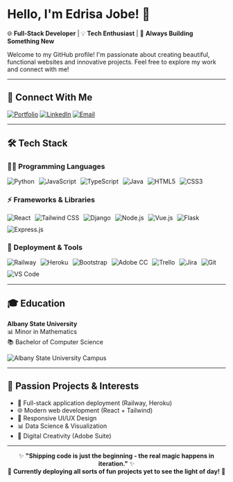 # Hello, I'm Edrisa Jobe! 👋 

🌐 **Full-Stack Developer** | 💡 **Tech Enthusiast** | 🚀 **Always Building Something New**

Welcome to my GitHub profile! I'm passionate about creating beautiful, functional websites and innovative projects. Feel free to explore my work and connect with me!

---

## 🔗 Connect With Me

[![Portfolio](https://img.shields.io/badge/_Portfolio-0099E5?style=for-the-badge&logo=google-chrome&logoColor=white)](https://www.edrisajobe.com)
[![LinkedIn](https://img.shields.io/badge/💼_LinkedIn-0077B5?style=for-the-badge&logo=linkedin&logoColor=white)](https://www.linkedin.com/in/edrisa-jobe-1305211b8/)
[![Email](https://img.shields.io/badge/📧_ed.jobe@yahoo.com-A100FF?style=for-the-badge&logo=yahoo&logoColor=white)](mailto:ed.jobe01@gmail.com)

---

## 🛠️ Tech Stack

### 🧑‍💻 Programming Languages
<div style="display: flex; flex-wrap: wrap; gap: 10px; margin-bottom: 15px;">
  <img src="https://img.shields.io/badge/Python-3776AB?style=for-the-badge&logo=python&logoColor=white" alt="Python">
  <img src="https://img.shields.io/badge/JavaScript-F7DF1E?style=for-the-badge&logo=javascript&logoColor=black" alt="JavaScript">
  <img src="https://img.shields.io/badge/TypeScript-3178C6?style=for-the-badge&logo=typescript&logoColor=white" alt="TypeScript">
  <img src="https://img.shields.io/badge/Java-ED8B00?style=for-the-badge&logo=java&logoColor=white" alt="Java">
  <img src="https://img.shields.io/badge/HTML5-E34F26?style=for-the-badge&logo=html5&logoColor=white" alt="HTML5">
  <img src="https://img.shields.io/badge/CSS3-1572B6?style=for-the-badge&logo=css3&logoColor=white" alt="CSS3">
</div>

### ⚡ Frameworks & Libraries
<div style="display: flex; flex-wrap: wrap; gap: 10px; margin-bottom: 15px;">
  <img src="https://img.shields.io/badge/React-61DAFB?style=for-the-badge&logo=react&logoColor=black" alt="React">
  <img src="https://img.shields.io/badge/Tailwind_CSS-38B2AC?style=for-the-badge&logo=tailwind-css&logoColor=white" alt="Tailwind CSS">
  <img src="https://img.shields.io/badge/Django-092E20?style=for-the-badge&logo=django&logoColor=white" alt="Django">
  <img src="https://img.shields.io/badge/Node.js-43853D?style=for-the-badge&logo=node.js&logoColor=white" alt="Node.js">
  <img src="https://img.shields.io/badge/Vue.js-4FC08D?style=for-the-badge&logo=vue.js&logoColor=white" alt="Vue.js">
  <img src="https://img.shields.io/badge/Flask-000000?style=for-the-badge&logo=flask&logoColor=white" alt="Flask">
  <img src="https://img.shields.io/badge/Express.js-404D59?style=for-the-badge&logo=express&logoColor=white" alt="Express.js">
</div>

### 🚀 Deployment & Tools
<div style="display: flex; flex-wrap: wrap; gap: 10px; margin-bottom: 15px;">
  <img src="https://img.shields.io/badge/Railway-0B0D0E?style=for-the-badge&logo=railway&logoColor=white" alt="Railway">
  <img src="https://img.shields.io/badge/Heroku-430098?style=for-the-badge&logo=heroku&logoColor=white" alt="Heroku">
  <img src="https://img.shields.io/badge/Bootstrap-7952B3?style=for-the-badge&logo=bootstrap&logoColor=white" alt="Bootstrap">
  <img src="https://img.shields.io/badge/Adobe%20Creative%20Cloud-DA1F26?style=for-the-badge&logo=adobe-creative-cloud&logoColor=white" alt="Adobe CC">
  <img src="https://img.shields.io/badge/Trello-0052CC?style=for-the-badge&logo=trello&logoColor=white" alt="Trello">
  <img src="https://img.shields.io/badge/Jira-0052CC?style=for-the-badge&logo=jira&logoColor=white" alt="Jira">
  <img src="https://img.shields.io/badge/Git-F05032?style=for-the-badge&logo=git&logoColor=white" alt="Git">
  <img src="https://img.shields.io/badge/VS_Code-007ACC?style=for-the-badge&logo=visual-studio-code&logoColor=white" alt="VS Code">
</div>

---

## 🎓 Education
**Albany State University**  
📊 Minor in Mathematics  
📚 Bachelor of Computer Science  

![Albany State University Campus](https://media.licdn.com/dms/image/v2/C4E1BAQFrVu1T3NZMlg/company-background_10000/company-background_10000/0/1584400374545/university_at_albany_cover?e=2147483647&v=beta&t=XW1MDzZROGFjNnuWcNNy40U_oeuhVq6YnMy4uCNhyWI)

---

## 🌟 Passion Projects & Interests
- 🚀 Full-stack application deployment (Railway, Heroku)
- 🌐 Modern web development (React + Tailwind)
- 📱 Responsive UI/UX Design
- 📊 Data Science & Visualization
- 🎨 Digital Creativity (Adobe Suite)

---

<div align="center">
  
✨ **"Shipping code is just the beginning - the real magic happens in iteration."** ✨  
🚧 **Currently deploying all sorts of fun projects yet to see the light of day!** 🚧

</div>
